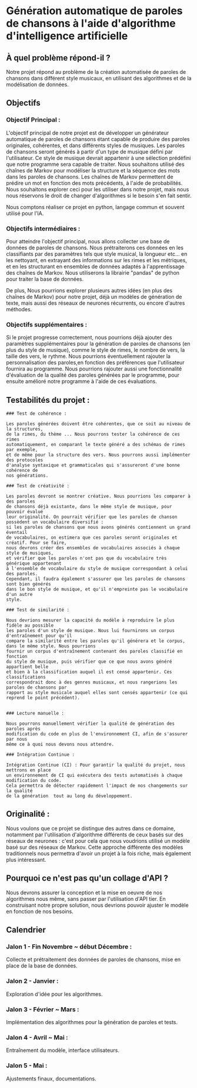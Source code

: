 # Génération automatique de paroles de chansons à l'aide d'algorithme d'intelligence artificielle  

## À quel problème répond-il ?  

Notre projet répond au problème de la création automatisée de paroles de chansons
dans différent style musicaux, en utilisant des algorithmes et de la modélisation
de données.

## Objectifs  

### Objectif Principal :  

L'objectif principal de notre projet est de développer un générateur automatique
de paroles de chansons étant capable de produire des paroles originales, cohérentes, et 
dans différents styles de musiques. Les paroles de chansons seront générés à partir
d'un type de musique  défini par l'utilisateur. Ce style de musique devrait
appartenir à une sélection prédéfini que notre programme sera capable de traiter. Nous
souhaitons utilisé des chaînes de Markov pour modéliser la structure et la séquence
des mots dans les paroles de chansons. Les chaînes de Markov permettent de prédire
un mot en fonction des mots précédents, à l'aide de probabilités. Nous souhaitons explorer
ceci pour les utiliser dans notre projet, mais nous nous réservons le droit de changer
d'algorithmes si le besoin s'en fait sentir.

Nous comptons réaliser ce projet en python, langage commun et souvent utilisé pour l'IA.


### Objectifs intermédiaires :  

Pour atteindre l'objectif principal, nous allons collecter une base de données de paroles de chansons. 
Nous prétraiterons ces données en les classifiants par des paramètres tels que style musical, 
la longueur etc... en les nettoyant, en extrayant des informations sur les rimes 
et les métriques, et en les structurant en ensembles de données adaptés à l'apprentissage 
des chaînes de Markov. Nous utiliserons la librairie "pandas" de python pour traiter la base
de données.

De plus, Nous pourrions explorer plusieurs autres idées (en plus des chaînes de Markov)
pour notre projet, déjà un modèles de génération de texte, mais aussi des réseaux de neurones 
récurrents, ou encore d'autres méthodes.

### Objectifs supplémentaires :  

Si le projet progresse correctement, nous pourrions déjà ajouter des paramètres supplémentaires 
pour la génération de paroles de chansons (en plus du style de musique), comme le style
de rimes, le nombre de vers, la taille des vers, le rythme. Nous pourrions éventuellement rajouter la 
personnalisation des paroles,en fonction des préférences que l'utilisateur fournira au programme. 
Nous pourrions rajouter aussi une fonctionnalité d'évaluation de la qualité des paroles 
générées par le programme, pour ensuite amélioré notre programme à l'aide de ces évaluations.  


## Testabilités du projet :

    ### Test de cohérence :  
    
    Les paroles générées doivent être cohérentes, que ce soit au niveau de la structures,
    de la rimes, du thème ... Nous pourrons tester la cohérence de ces rimes
    automatiquement, en comparant le texte généré a des schémas de rimes par exemple, 
    et de même pour la structure des vers. Nous pourrons aussi implémenter des protocoles 
    d'analyse syntaxique et grammaticales qui s'assureront d'une bonne cohérence de 
    nos générations.
    
    ### Test de créativité :  
    
    Les paroles devront se montrer créative. Nous pourrions les comparer à des paroles
    de chansons déjà existante, dans le même style de musique, pour pouvoir évalué 
    leur originalité. On pourrait vérifier que les paroles de chanson possèdent un vocabulaire diversifié :
    si les paroles de chansons que nous avons générés contiennent un grand éventail 
    de vocabulaires, on estimera que ces paroles seront originales et créatif. Pour se faire,
    nous devrons créer des ensembles de vocabulaires associés à chaque style de musiques,
    et vérifier que les paroles n'ont pas que du vocabulaire très générique appartenant
    à l'ensemble de vocabulaire du style de musique correspondant à celui des paroles.
    Cependant, il faudra également s'assurer que les paroles de chansons sont bien générés
    dans le bon style de musique, et qu'il n'empreinte pas le vocabulaire d'un autre
    style.
    
    ### Test de similarité :  
    
    Nous devrions mesurer la capacité du modèle à reproduire le plus fidèle au possible 
    les paroles d'un style de musique. Nous lui fournirons un corpus d'entraînement pour qu'il
    compare la similarité entre les paroles qu'il générera et le corpus, dans le même style. Nous pourrions 
    fournir un corpus d'entraînement contenant des paroles classifié en fonction
    du style de musique, puis vérifier que ce que nous avons généré appartient belle 
    et bien à la classification auquel il est censé appartenir. Ces classifications 
    correspondrait donc à des genres musicaux, et nous rangerions les paroles de chansons par 
    rapport au style musicale auquel elles sont censés appartenir (ce qui reprend le point précédent).
    
    
    ### Lecture manuelle :  
    
    Nous pourrons manuellement vérifier la qualité de génération des paroles après 
    modification du code en plus de l'environnement CI, afin de s'assurer par nous 
    même ce à quoi nous devons nous attendre.
    
    ### Intégration Continue :  
    
    Intégration Continue (CI) : Pour garantir la qualité du projet, nous mettrons en place
    un environnement de CI qui exécutera des tests automatisés à chaque modification du code.
    Cela permettra de détecter rapidement l'impact de nos changements sur la qualité
    de la génération  tout au long du développement.

## Originalité :  

Nous voulons que ce projet se distingue des autres dans ce domaine, notamment par l'utilisation
d'algorithme différents de ceux basés sur des réseaux de neurones : c'est pour cela que
nous voudrions utilisé un modèle basé sur des réseaux de Markov. Cette approche différente
des modèles traditionnels nous permettra d'avoir un projet à la fois riche, mais également
plus intéressant.

## Pourquoi ce n'est pas qu'un collage d'API ?  

Nous devrons assurer la conception et la mise en oeuvre de nos algorithmes nous même, sans passer
par l'utilisation d'API tier. En construisant notre propre solution, nous devrions
pouvoir ajuster le modèle en fonction de nos besoins.

## Calendrier  

### Jalon 1 - Fin Novembre ~ début Décembre : 
Collecte et prétraitement des données de paroles de chansons, mise en place de la base de données.
### Jalon 2 - Janvier : 
Exploration d'idée pour les algorithmes.
### Jalon 3 - Février ~ Mars : 
Implémentation des algorithmes pour la génération de paroles et tests.
### Jalon 4 - Avril ~ Mai : 
Entraînement du modèle, interface utilisateurs.
### Jalon 5 - Mai : 
Ajustements finaux, documentations.


